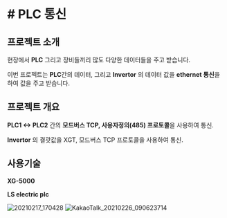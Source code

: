# # PLC 통신



## 프로젝트 소개

현장에서 **PLC** 그리고 장비들끼리 많도 다양한 데이터들을 주고 받습니다.

이번 프로젝트는 **PLC**간의 데이터, 그리고  **Invertor** 의 데이터 값을  **ethernet 통신**을 하여 값을 주고 받습니다.



## 프로젝트 개요

**PLC1  <-> PLC2** 간의 **모드버스 TCP,  사용자정의(485) 프로토콜**을 사용하여 통신.

**Invertor** 의 결괏값을 XGT, 모드버스 TCP 프로토콜을 사용하여 통신.


## 사용기술

**XG-5000**

**LS electric plc**


![20210217_170428](https://user-images.githubusercontent.com/57824945/108174020-41c2d580-7142-11eb-85b6-012e0691f3b6.png)
![KakaoTalk_20210226_090623714](https://user-images.githubusercontent.com/57824945/109236170-6db11b80-7812-11eb-96d0-3a6358336fc4.jpg)
